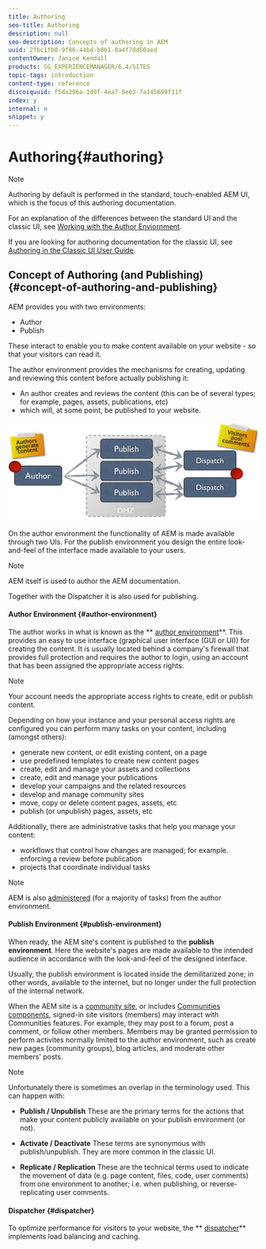 ```yaml
---
title: Authoring
seo-title: Authoring
description: null
seo-description: Concepts of authoring in AEM
uuid: 2fbc1fb0-9f86-44bd-b8b1-0a4f7dd50aed
contentOwner: Janice Kendall
products: SG_EXPERIENCEMANAGER/6.4/SITES
topic-tags: introduction
content-type: reference
discoiquuid: f5da296a-1d9f-4ea7-8e63-7a145699f11f
index: y
internal: n
snippet: y
---
```


# Authoring{#authoring}

>[!NOTE]
>
>Authoring by default is performed in the standard, touch-enabled AEM UI, which is the focus of this authoring documentation.
>
>For an explanation of the differences between the standard UI and the classic UI, see [Working with the Author Enviornment](../../../sites/authoring/using/author-environment.md).
>
>If you are looking for authoring documentation for the classic UI, see [Authoring in the Classic UI User Guide](/sites/classic-ui-authoring/user-guide).

## Concept of Authoring (and Publishing) {#concept-of-authoring-and-publishing}

AEM provides you with two environments:

* Author
* Publish

These interact to enable you to make content available on your website - so that your visitors can read it.

The author environment provides the mechanisms for creating, updating and reviewing this content before actually publishing it:

* An author creates and reviews the content (this can be of several types; for example, pages, assets, publications, etc)  
* which will, at some point, be published to your website.

![](assets/chlimage_1-325.png)

On the author environment the functionality of AEM is made available through two UIs. For the publish environment you design the entire look-and-feel of the interface made available to your users.

>[!NOTE]
>
>AEM itself is used to author the AEM documentation. 
>
>Together with the Dispatcher it is also used for publishing.

#### Author Environment {#author-environment}

The author works in what is known as the ** [author environment](../../../sites/authoring/using/author-environment.md)**. This provides an easy to use interface (graphical user interface (GUI or UI)) for creating the content. It is usually located behind a company's firewall that provides full protection and requires the author to login, using an account that has been assigned the appropriate access rights.

>[!NOTE]
>
>Your account needs the appropriate access rights to create, edit or publish content.

Depending on how your instance and your personal access rights are configured you can perform many tasks on your content, including (amongst others):

* generate new content, or edit existing content, on a page
* use predefined templates to create new content pages  
* create, edit and manage your assets and collections
* create, edit and manage your publications  
* develop your campaigns and the related resources
* develop and manage community sites  
* move, copy or delete content pages, assets, etc  
* publish (or unpublish) pages, assets, etc

Additionally, there are administrative tasks that help you manage your content:

* workflows that control how changes are managed; for example. enforcing a review before publication
* projects that coordinate individual tasks

>[!NOTE]
>
>AEM is also [administered](/sites/administering/user-guide) (for a majority of tasks) from the author environment.

#### Publish Environment {#publish-environment}

When ready, the AEM site's content is published to the **publish environment**. Here the website's pages are made available to the intended audience in accordance with the look-and-feel of the designed interface.

Usually, the publish environment is located inside the demilitarized zone; in other words, available to the internet, but no longer under the full protection of the internal network.

When the AEM site is a [community site](../../../communities/using/overview.md), or includes [Communities components](../../../communities/using/author-communities.md), signed-in site visitors (members) may interact with Communities features. For example, they may post to a forum, post a comment, or follow other members. Members may be granted permission to perform activites normally limited to the author environment, such as create new pages (community groups), blog articles, and moderate other members' posts.

<!--
Comment Type: remark
Last Modified By: unknown unknown (ims-author-D9FB647253FD17BE0A4C98A6@AdobeID)
Last Modified Date: 2017-12-04T03:44:39.849-0500
<p>In case I went too far with my edits, below is the original paragraph that I replaced - Note that the change in referencing Communities features should remain. - jkendall</p>
<p> </p>
<p>"When ready, the content is published to the <strong>publish environment</strong>. Here your pages are made available to your intended audience, according to the entire look-and-feel of the interface that you have designed. For a normal internet site, the publish environment is located inside the demilitarized zone; in other words, available to the internet, but no longer under the full protection of your internal network. On the published website visitors can also post comments on the individual pages or interact with the <a href="/sites/authoring/using/author/communities/forum">forums</a>."</p>
-->

<!--
Comment Type: remark
Last Modified By: Alison Heimoz (aheimoz)
Last Modified Date: 2017-12-04T03:44:39.885-0500
<p>following note also on /content/docs/en/cq/6-0/author/page-authoring/publishing-pages.html<br /> </p>
<p>update one....update both</p>
-->

>[!NOTE]
>
>Unfortunately there is sometimes an overlap in the terminology used. This can happen with:
>
>* **Publish / Unpublish** 
>  These are the primary terms for the actions that make your content publicly available on your publish environment (or not).  
>
>* **Activate / Deactivate** 
>  These terms are synonymous with publish/unpublish. They are more common in the classic UI.  
>
>* **Replicate / Replication** 
>  These are the technical terms used to indicate the movement of data (e.g. page content, files, code, user comments) from one environment to another; i.e. when publishing, or reverse-replicating user comments.
>

#### Dispatcher {#dispatcher}

To optimize performance for visitors to your website, the ** [dispatcher](/content/help/en/experience-manager/dispatcher/user-guide)** implements load balancing and caching.
